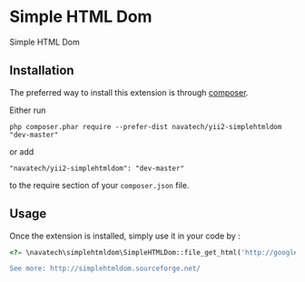 Simple HTML Dom
===============
Simple HTML Dom

Installation
------------

The preferred way to install this extension is through [composer](http://getcomposer.org/download/).

Either run

```
php composer.phar require --prefer-dist navatech/yii2-simplehtmldom "dev-master"
```

or add

```
"navatech/yii2-simplehtmldom": "dev-master"
```

to the require section of your `composer.json` file.


Usage
-----

Once the extension is installed, simply use it in your code by  :

```php
<?= \navatech\simplehtmldom\SimpleHTMLDom::file_get_html('http://google.com'); ?>```

See more: http://simplehtmldom.sourceforge.net/
